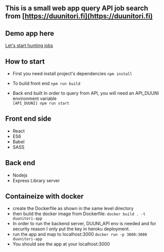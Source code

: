 ## This is a small web app query API job search from [https://duunitori.fi](https://duunitori.fi)

## Demo app here
[Let's start hunting jobs](https://polar-beach-12473.herokuapp.com/)

## How to start
- First you need install project's dependencies
`npm install`

- To build front end
`npm run build`

- Back end built
 In order to query from API, you will need an API_DUUNI environment variable  
`[API_DUUNI] npm run start`

## Front end side
- React
- ES6
- Babel
- SASS

## Back end
- Nodejs
- Express Library server

## Containeize with docker 
- create the Dockerfile as shown in the same level directory
- then build the docker image from Dockerfile:
`docker build . -t duunitori-app`
- In order to run the backend server, DUUNI_API env is needed and for security reason I only put the key in heroku deployment.
- run the app and map to localhost:3000
`docker run -p 3000:3000 duunitori-app`
- You should see the app at your localhost:3000
